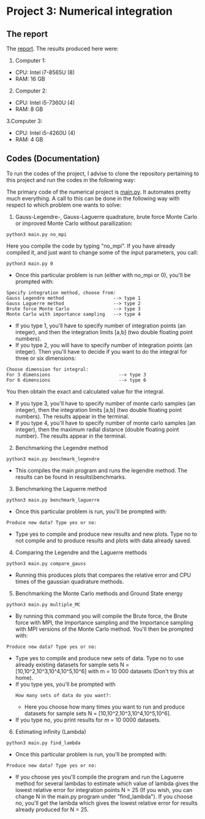 # Project 3: Numerical integration

## The report
The [report](https://github.com/reneaas/ComputationalPhysics/blob/master/projects/project2/report/Project_2_report.pdf).
The results produced here were:
1. Computer 1:
  - CPU: Intel i7-8565U (8)
  - RAM: 16 GB

2. Computer 2:
  - CPU: Intel i5-7360U (4)
  - RAM: 8 GB

3.Computer 3:
  - CPU: Intel i5-4260U (4)
  - RAM: 4 GB


## Codes (Documentation)
To run the codes of the project, I advise to clone the repository pertaining to this project and run the codes in the following way:

The primary code of the numerical project is [main.py](https://github.com/reneaas/ComputationalPhysics/blob/master/projects/project3/codes/main.py). It automates pretty much everything. A call to this can be done in the following way with respect to which problem one wants to solve:

1. Gauss-Legendre-, Gauss-Laguerre quadrature, brute force Monte Carlo or improved Monte Carlo without parallization:

```console
python3 main.py no_mpi
```
Here you compile the code by typing "no_mpi". If you have already compiled it, and just want to change some of the input parameters, you call:
```console
python3 main.py 0
```

  * Once this particular problem is run (either with no_mpi or 0), you'll be prompted with:
  ```console
Specify integration method, choose from:
Gauss Legendre method                  --> type 1
Gauss Laguerre method                  --> type 2
Brute force Monte Carlo                --> type 3
Monte Carlo with importance sampling   --> type 4
```
- If you type 1, you'll have to specify number of integration points (an integer), and then the integration limits [a,b] (two double floating point numbers).
- If you type 2, you will have to specify number of integration points (an integer). Then you'll have to decide if you want to do the integral for three or six dimensions:
```console
Choose dimension for integral:
For 3 dimensions                         --> type 3
For 6 dimensions                         --> type 6
```
You then obtain the exact and calculated value for the integral.
- If you type 3, you'll have to specify number of monte carlo samples (an integer), then the integration limits [a,b] (two double floating point numbers). The results appear in the terminal.
- If you type 4, you'll have to specify number of monte carlo samples (an integer), then the maximum radial distance (double floating point number). The results appear in the terminal.


2. Benchmarking the Legendre method
```console
python3 main.py benchmark_legendre
```
* This compiles the main program and runs the legendre method. The results can be found in results\benchmarks.

3. Benchmarking the Laguerre method
```console
python3 main.py benchmark_laguerre
```
* Once this particular problem is run, you'll be prompted with:
```console
Produce new data? Type yes or no:
```
  - Type yes to compile and produce new results and new plots. Type no to not compile and to produce results and plots with data already saved.

4. Comparing the Legendre and the Laguerre methods
```console
python3 main.py compare_gauss
```

* Running this produces plots that compares the relative error and CPU times of the gaussian quadrature methods.

5. Benchmarking the Monte Carlo methods and Ground State energy
```console
python3 main.py multiple_MC
```

* By running this command you will compile the Brute force, the Brute force with MPI, the Importance sampling and the Importance sampling with MPI versions of the Monte Carlo method. You'll then be prompted with:
```console
Produce new data? Type yes or no:
```

  - Type yes to compile and produce new sets of data. Type no to use already existing datasets for sample sets N = [10,10^2,10^3,10^4,10^5,10^6] with m = 10 000 datasets (Don't try this at home).
  - If you type yes, you'll be prompted with
    ```console
    How many sets of data do you want?:
    ```
    - Here you choose how many times you want to run and produce datasets for   sample sets  N = [10,10^2,10^3,10^4,10^5,10^6].
  - If you type no, you print results for m = 10 0000 datasets.

6. Estimating infinity (Lambda)
```console
python3 main.py find_lambda
```

* Once this particular problem is run, you'll be prompted with:
```console
Produce new data? Type yes or no:
```
 * If you choose yes you'll compile the program and run the Laguerre method for several lambdas to estimate which value of lambda gives the lowest relative error for integration points N = 25 (If you wish, you can change N in the main.py program under "find_lambda"). If you choose no, you'll get the lambda which gives the lowest relative error for results already produced for N = 25.
